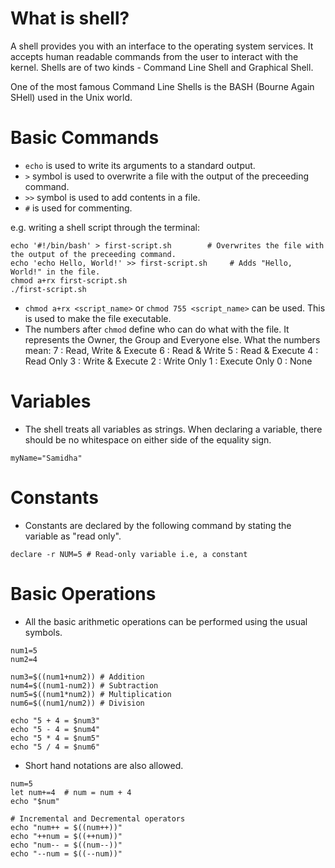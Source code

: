 # What is shell?
A shell provides you with an interface to the operating system services. It accepts human readable commands from the user to interact with the kernel. Shells are of two kinds - Command Line Shell and Graphical Shell. 

One of the most famous Command Line Shells is the BASH (Bourne Again SHell) used in the Unix world.

# Basic Commands
* `echo` is used to write its arguments to a standard output.
* `>` symbol is used to overwrite a file with the output of the preceeding command.
* `>>` symbol is used to add contents in a file.
* `#` is used for commenting.

e.g. writing a shell script through the terminal:
```shell
echo '#!/bin/bash' > first-script.sh        # Overwrites the file with the output of the preceeding command.
echo 'echo Hello, World!' >> first-script.sh     # Adds "Hello, World!" in the file.
chmod a+rx first-script.sh
./first-script.sh
```

* `chmod a+rx <script_name>` or `chmod 755 <script_name>` can be used. This is used to make the file executable.
* The numbers after `chmod` define who can do what with the file. It represents the Owner, the Group and Everyone else. What the numbers mean:
 7 : Read, Write & Execute
 6 : Read & Write
 5 : Read & Execute
 4 : Read Only
 3 : Write & Execute
 2 : Write Only
 1 : Execute Only
 0 : None

# Variables
* The shell treats all variables as strings. When declaring a variable, there should be no whitespace on either side of the equality sign.

```shell
myName="Samidha"
```

# Constants
* Constants are declared by the following command by stating the variable as "read only".

```shell
declare -r NUM=5 # Read-only variable i.e, a constant
```

# Basic Operations
* All the basic arithmetic operations can be performed using the usual symbols.

```shell
num1=5
num2=4

num3=$((num1+num2)) # Addition
num4=$((num1-num2)) # Subtraction
num5=$((num1*num2)) # Multiplication
num6=$((num1/num2)) # Division

echo "5 + 4 = $num3"
echo "5 - 4 = $num4"
echo "5 * 4 = $num5"
echo "5 / 4 = $num6"
```
* Short hand notations are also allowed.

```shell
num=5
let num+=4  # num = num + 4
echo "$num"

# Incremental and Decremental operators
echo "num++ = $((num++))"
echo "++num = $((++num))"
echo "num-- = $((num--))"
echo "--num = $((--num))"
```
